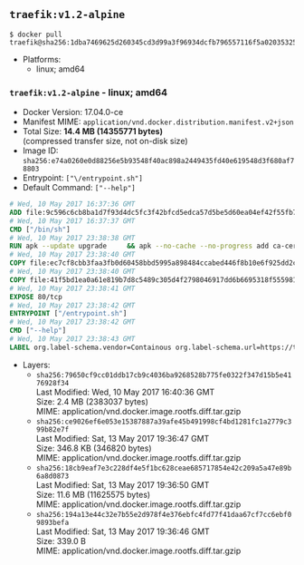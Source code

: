 ## `traefik:v1.2-alpine`

```console
$ docker pull traefik@sha256:1dba7469625d260345cd3d99a3f96934dcfb796557116f5a02035325d0dc0ef4
```

-	Platforms:
	-	linux; amd64

### `traefik:v1.2-alpine` - linux; amd64

-	Docker Version: 17.04.0-ce
-	Manifest MIME: `application/vnd.docker.distribution.manifest.v2+json`
-	Total Size: **14.4 MB (14355771 bytes)**  
	(compressed transfer size, not on-disk size)
-	Image ID: `sha256:e74a0260e0d88256e5b93548f40ac898a2449435fd40e619548d3f680af78803`
-	Entrypoint: `["\/entrypoint.sh"]`
-	Default Command: `["--help"]`

```dockerfile
# Wed, 10 May 2017 16:37:36 GMT
ADD file:9c596c6cb8ba1d7f93d4dc5fc3f42bfcd5edca57d5be5d60ea04ef42f55fb7a8 in / 
# Wed, 10 May 2017 16:37:37 GMT
CMD ["/bin/sh"]
# Wed, 10 May 2017 23:38:38 GMT
RUN apk --update upgrade     && apk --no-cache --no-progress add ca-certificates     && rm -rf /var/cache/apk/*
# Wed, 10 May 2017 23:38:40 GMT
COPY file:ec7cf8cbb3faa3fb0d60458bbd5995a898484ccabed446f8b10e6f925dd2cead in /usr/local/bin/ 
# Wed, 10 May 2017 23:38:40 GMT
COPY file:41f5bd1ea0a61e819b7d8c5489c305d4f2798046917dd6b6695318f555981727 in / 
# Wed, 10 May 2017 23:38:41 GMT
EXPOSE 80/tcp
# Wed, 10 May 2017 23:38:42 GMT
ENTRYPOINT ["/entrypoint.sh"]
# Wed, 10 May 2017 23:38:42 GMT
CMD ["--help"]
# Wed, 10 May 2017 23:38:43 GMT
LABEL org.label-schema.vendor=Containous org.label-schema.url=https://traefik.io org.label-schema.name=Traefik org.label-schema.description=A modern reverse-proxy org.label-schema.version=v1.2.3 org.label-schema.docker.schema-version=1.0
```

-	Layers:
	-	`sha256:79650cf9cc01ddb17cb9c4036ba9268528b775fe0322f347d15b5e4176928f34`  
		Last Modified: Wed, 10 May 2017 16:40:36 GMT  
		Size: 2.4 MB (2383037 bytes)  
		MIME: application/vnd.docker.image.rootfs.diff.tar.gzip
	-	`sha256:ce9026ef6e053e15387887a39afe45b491998cf4bd1281fc1a2779c399b82e7f`  
		Last Modified: Sat, 13 May 2017 19:36:47 GMT  
		Size: 346.8 KB (346820 bytes)  
		MIME: application/vnd.docker.image.rootfs.diff.tar.gzip
	-	`sha256:18cb9eaf7e3c228df4e5f1bc628ceae685717854e42c209a5a47e89b6a8d0873`  
		Last Modified: Sat, 13 May 2017 19:36:50 GMT  
		Size: 11.6 MB (11625575 bytes)  
		MIME: application/vnd.docker.image.rootfs.diff.tar.gzip
	-	`sha256:194a13e44c32e7b55e2d978f4e376ebfc4fd77f41daa67cf7cc6ebf09893befa`  
		Last Modified: Sat, 13 May 2017 19:36:46 GMT  
		Size: 339.0 B  
		MIME: application/vnd.docker.image.rootfs.diff.tar.gzip
